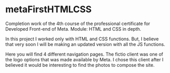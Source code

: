 # metaFirstHTMLCSS
Completion work of the 4th course of the professional certificate for Developed Front-end of Meta. Module: HTML and CSS in depth.

In this project I worked only with HTML and CSS functions. But, I believe that very soon I will be making an updated version with all the JS functions.

Here you will find 4 different navigation pages. The fictio client was one of the logo options that was made available by Meta. I chose this client after I believed it would be interesting to find the photos to compose the site.
